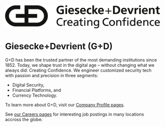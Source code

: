 ![Logo of Giesecke+Devrient (G+D) with the offical claim "Creating Confidence".](/GD_Logo_GieseckeDevrient.png)

# Giesecke+Devrient (G+D)

G+D has been the trusted partner of the most demanding institutions since 1852. Today, we shape trust in the digital age – without changing what we always did: Creating Confidence. We engineer customized security tech with passion and precision in three segments: 
* Digital Security, 
* Financial Platforms, and
* Currency Technology.

To learn more about G+D, visit our [Company Profile pages](https://www.gi-de.com/en/group/company).

See [our Careers pages](https://www.gi-de.com/en/careers/jobs) for interesting job postings in many locations accross the globe.
